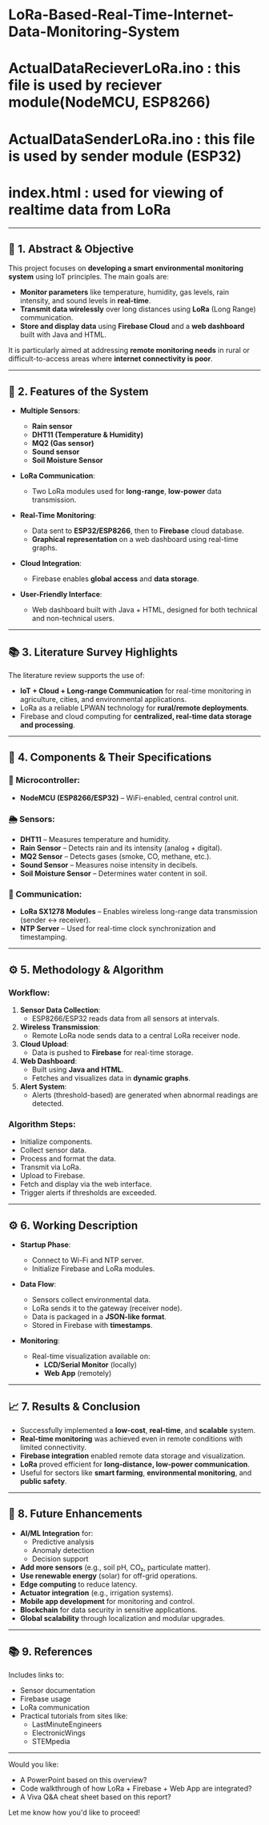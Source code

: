 # LoRa-Based-Real-Time-Internet-Data-Monitoring-System

# ActualDataRecieverLoRa.ino : this file is used by reciever module(NodeMCU, ESP8266)
# ActualDataSenderLoRa.ino : this file is used by sender module (ESP32)
# index.html : used for viewing of realtime data from LoRa
---

## 📌 **1. Abstract & Objective**

This project focuses on **developing a smart environmental monitoring system** using IoT principles. The main goals are:
- **Monitor parameters** like temperature, humidity, gas levels, rain intensity, and sound levels in **real-time**.
- **Transmit data wirelessly** over long distances using **LoRa** (Long Range) communication.
- **Store and display data** using **Firebase Cloud** and a **web dashboard** built with Java and HTML.

It is particularly aimed at addressing **remote monitoring needs** in rural or difficult-to-access areas where **internet connectivity is poor**.

---

## 🧠 **2. Features of the System**

- **Multiple Sensors**:
  - **Rain sensor**
  - **DHT11 (Temperature & Humidity)**
  - **MQ2 (Gas sensor)**
  - **Sound sensor**
  - **Soil Moisture Sensor**
  
- **LoRa Communication**:
  - Two LoRa modules used for **long-range**, **low-power** data transmission.
  
- **Real-Time Monitoring**:
  - Data sent to **ESP32/ESP8266**, then to **Firebase** cloud database.
  - **Graphical representation** on a web dashboard using real-time graphs.

- **Cloud Integration**:
  - Firebase enables **global access** and **data storage**.
  
- **User-Friendly Interface**:
  - Web dashboard built with Java + HTML, designed for both technical and non-technical users.

---

## 📚 **3. Literature Survey Highlights**

The literature review supports the use of:
- **IoT + Cloud + Long-range Communication** for real-time monitoring in agriculture, cities, and environmental applications.
- LoRa as a reliable LPWAN technology for **rural/remote deployments**.
- Firebase and cloud computing for **centralized, real-time data storage and processing**.

---

## 🔩 **4. Components & Their Specifications**

### 🧱 Microcontroller:
- **NodeMCU (ESP8266/ESP32)** – WiFi-enabled, central control unit.

### 🌦 Sensors:
- **DHT11** – Measures temperature and humidity.
- **Rain Sensor** – Detects rain and its intensity (analog + digital).
- **MQ2 Sensor** – Detects gases (smoke, CO, methane, etc.).
- **Sound Sensor** – Measures noise intensity in decibels.
- **Soil Moisture Sensor** – Determines water content in soil.

### 📡 Communication:
- **LoRa SX1278 Modules** – Enables wireless long-range data transmission (sender ↔ receiver).
- **NTP Server** – Used for real-time clock synchronization and timestamping.

---

## ⚙️ **5. Methodology & Algorithm**

### Workflow:
1. **Sensor Data Collection**:
   - ESP8266/ESP32 reads data from all sensors at intervals.
2. **Wireless Transmission**:
   - Remote LoRa node sends data to a central LoRa receiver node.
3. **Cloud Upload**:
   - Data is pushed to **Firebase** for real-time storage.
4. **Web Dashboard**:
   - Built using **Java and HTML**.
   - Fetches and visualizes data in **dynamic graphs**.
5. **Alert System**:
   - Alerts (threshold-based) are generated when abnormal readings are detected.

### Algorithm Steps:
- Initialize components.
- Collect sensor data.
- Process and format the data.
- Transmit via LoRa.
- Upload to Firebase.
- Fetch and display via the web interface.
- Trigger alerts if thresholds are exceeded.

---

## ⚙️ **6. Working Description**

- **Startup Phase**:
  - Connect to Wi-Fi and NTP server.
  - Initialize Firebase and LoRa modules.
  
- **Data Flow**:
  - Sensors collect environmental data.
  - LoRa sends it to the gateway (receiver node).
  - Data is packaged in a **JSON-like format**.
  - Stored in Firebase with **timestamps**.

- **Monitoring**:
  - Real-time visualization available on:
    - **LCD/Serial Monitor** (locally)
    - **Web App** (remotely)

---

## 📈 **7. Results & Conclusion**

- Successfully implemented a **low-cost**, **real-time**, and **scalable** system.
- **Real-time monitoring** was achieved even in remote conditions with limited connectivity.
- **Firebase integration** enabled remote data storage and visualization.
- **LoRa** proved efficient for **long-distance, low-power communication**.
- Useful for sectors like **smart farming**, **environmental monitoring**, and **public safety**.

---

## 🔮 **8. Future Enhancements**

- **AI/ML Integration** for:
  - Predictive analysis
  - Anomaly detection
  - Decision support
- **Add more sensors** (e.g., soil pH, CO₂, particulate matter).
- **Use renewable energy** (solar) for off-grid operations.
- **Edge computing** to reduce latency.
- **Actuator integration** (e.g., irrigation systems).
- **Mobile app development** for monitoring and control.
- **Blockchain** for data security in sensitive applications.
- **Global scalability** through localization and modular upgrades.

---

## 📚 **9. References**

Includes links to:
- Sensor documentation
- Firebase usage
- LoRa communication
- Practical tutorials from sites like:
  - LastMinuteEngineers
  - ElectronicWings
  - STEMpedia

---

Would you like:
- A PowerPoint based on this overview?
- Code walkthrough of how LoRa + Firebase + Web App are integrated?
- A Viva Q&A cheat sheet based on this report?

Let me know how you'd like to proceed!
